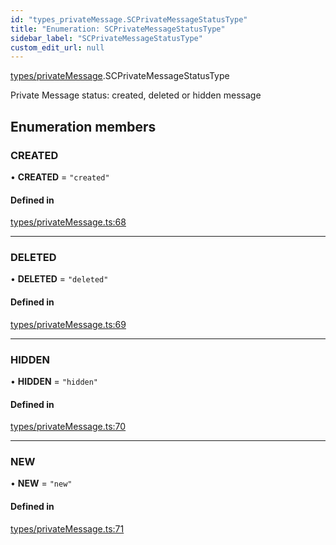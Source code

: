 ```yaml
---
id: "types_privateMessage.SCPrivateMessageStatusType"
title: "Enumeration: SCPrivateMessageStatusType"
sidebar_label: "SCPrivateMessageStatusType"
custom_edit_url: null
---
```


[types/privateMessage](../modules/types_privateMessage.md).SCPrivateMessageStatusType

Private Message status:
created, deleted or hidden message

## Enumeration members

### CREATED

• **CREATED** = `"created"`

#### Defined in

[types/privateMessage.ts:68](https://github.com/selfcommunity/community-ui/blob/a7bfc2b/packages/sc-core/src/types/privateMessage.ts#L68)

___

### DELETED

• **DELETED** = `"deleted"`

#### Defined in

[types/privateMessage.ts:69](https://github.com/selfcommunity/community-ui/blob/a7bfc2b/packages/sc-core/src/types/privateMessage.ts#L69)

___

### HIDDEN

• **HIDDEN** = `"hidden"`

#### Defined in

[types/privateMessage.ts:70](https://github.com/selfcommunity/community-ui/blob/a7bfc2b/packages/sc-core/src/types/privateMessage.ts#L70)

___

### NEW

• **NEW** = `"new"`

#### Defined in

[types/privateMessage.ts:71](https://github.com/selfcommunity/community-ui/blob/a7bfc2b/packages/sc-core/src/types/privateMessage.ts#L71)
